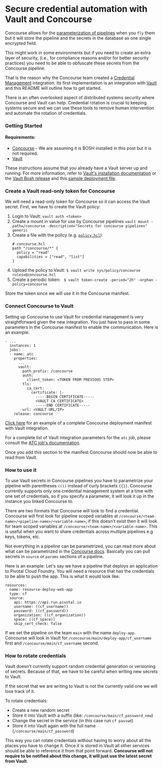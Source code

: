# Secure credential automation with Vault and Concourse

Concourse allows for the [parameterization of pipelines](https://concourse-ci.org/fly-set-pipeline.html#parameters)
when you `fly` them but it will store the pipeline and the secrets in the
database as one single encrypted field.

This might work in some environments but if you need to create an extra layer
of security, (i.e., for compliance reasons and/or for better security practices)
you need to be able to obfuscate these secrets from the Concourse pipeline.

That is the reason why the Concourse team created a [Credential Management](https://concourse-ci.org/creds.html)
integration. Its first implementation is an integration with [Vault](https://www.vaultproject.io/)
and this README will outline how to get started.

There is an often overlooked aspect of distributed systems security
where Concourse and Vault can help. Credential rotation is crucial to keeping
systems secure and we can use these tools to remove human intervention and
automate the rotation of credentials.

### Getting Started

#### Requirements:
- [Concourse](http://concourse-ci.org/installing.html) - We are assuming it is BOSH
installed in this post but it is not required.
- [Vault](https://github.com/cloudfoundry-community/vault-boshrelease)

These instructions assume that you already have a Vault server up and running.
For more information, refer to
[Vault's installation documentation](https://www.vaultproject.io/docs/install/index.html)
or the [Vault Bosh release](https://github.com/cloudfoundry-community/vault-boshrelease)
and this [sample deployment file](https://github.com/rahul-kj/concourse-vault/blob/master/vault.yml).

### Create a Vault read-only token for Concourse

We will need a read-only token for Concourse so it can access the Vault secret.
First, we have to create the Vault policy:

1. Login to Vault:
  `vault auth <token>`
1. Create a mount in value for use by Concourse pipelines
  `vault mount -path=/concourse -description="Secrets for concourse pipelines" generic`
1. Create a file with the policy
(e.g. [`policy.hcl`](https://github.com/rahul-kj/concourse-vault/blob/master/vault-policy.hcl)):
    ```concourse.hcl
    # concourse.hcl
    path "/concourse/*" {
      policy = "read"
      capabilities = ["read", "list"]
    }
    ```
1. Upload the policy to Vault:
  ` $ vault write sys/policy/concourse rules=@concourse.hcl `
1. Create a periodic token:
  ` $ vault token-create -period="2h" -orphan -policy=concourse`

Store the token since we will use it in the Concourse manifest.


### Connect Concourse to Vault

Setting up Concourse to use Vault for credential management is very
straightforward given the new integration. You just have to pass in some
parameters in the Concourse manifest to enable the communication. Here is an
example:

```
- ...
  instances: 1
  jobs:
  - name: atc
    properties:
      ...
      vault:
        path_prefix: /concourse
        auth:
          client_token: <TOKEN FROM PREVIOUS STEP>
        tls:
          ca_cert:
            certificate: |-
              -----BEGIN CERTIFICATE-----
              <VAULT CA CERTIFICATE>
              -----END CERTIFICATE-----
        url: <VAULT URL/IP>
    release: concourse
 ```

[Click here](https://github.com/rahul-kj/concourse-vault/blob/master/concourse.yml)
for an example of a complete Concourse deployment manifest with Vault integration.

For a complete list of Vault integration parameters for the `atc` job, please
consult the [ATC job's documentation](https://bosh.io/jobs/atc?source=github.com/concourse/concourse#p=vault).

Once you add this section to the manifest Concourse should now be able to read
from Vault.

### How to use it
To use Vault secrets in Concourse pipelines you have to parametrize your
pipeline with parentheses `(())` instead of curly brackets `{{}}`. Concourse
currently supports only one credential management system at a time with one
set of credentials, so if you specify a parameter, it will look it up in the
instance you linked Concourse to.

There are two formats that Concourse will look to find a credential. Concourse
will first look for pipeline scoped variables at
`/concourse/<team-name>/<pipeline-name>/<variable-name>`,
if this doesn't exist then it will look for team scoped variables at
`/concourse/<team-name>/<variable-name>`. This is useful when you want to share
credentials across multiple pipelines e.g keys, tokens, etc.

Not everything in a pipeline can be parametrized, you can read more about what
can be parametrized in the [Concourse docs](http://concourse-ci.org/creds.html#what-can-be-parameterized).
Basically you can pull secrets in `source` or `params` sections of a pipeline.

Here is an example:
Let's say we have a pipeline that deploys an application to  Pivotal Cloud
Foundry. You will need a resource that has the credentials to be able to push
the app. This is what it would look like:
```
resources:
- name: resource-deploy-web-app
  type: cf
  source:
    api: https://api.run.pivotal.io
    username: ((cf_username))
    password: ((cf_password))
    organization: ((cf_organization))
    space: ((cf_space))
    skip_cert_check: false
```

If we set the pipeline on the team `main` with the name `deploy-app`.
Concourse will look in Vault for `/concourse/main/deploy-app/cf_username`
first and `/concourse/main/cf_username` second.

### How to rotate credentials

Vault doesn't currently support random credential generation or versioning of
secrets. Because of that, we have to be careful when writing new secrets to Vault.

If the secret that we are writing to Vault is not the currently valid one we
will lose track of it.

To rotate credentials:

- Create a new random secret
- Store it into Vault with a suffix (like: `/concourse/main/cf_password_new`)
- Change the secret in the service (in this case run `cf passwd`)
- Store it into Vault again with the full name (`/concourse/main/cf_password`)

This way you can rotate credentials without having to worry about all the
places you have to change it. Once it is stored in Vault all other services
should be able to reference it from that point forward.
**Concourse will not require to be notified about this change, it will just
use the latest secret from Vault**.
